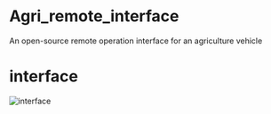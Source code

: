 # Agri_remote_interface
An open-source remote operation interface for an agriculture vehicle
# interface
![interface](https://user-images.githubusercontent.com/121386887/210136322-290bb5a2-625d-4c59-9df0-92def11b2941.jpg)
